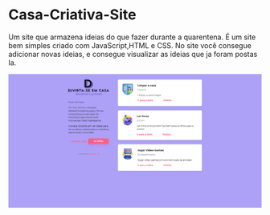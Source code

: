 # Casa-Criativa-Site
Um site que armazena ideias do que fazer durante a quarentena. É um site bem simples criado com JavaScript,HTML e CSS. 
  No site você consegue adicionar novas ideias, e consegue visualizar as ideias que ja foram postas la.


  ![](images/Homepic1.png)
